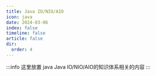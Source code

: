 ```yaml
---
title: Java IO/NIO/AIO
icon: java
date: 2024-03-06
index: false
timeline: false
article: false
dir:
  order: 4
---
```

:::info
这里放置 java Java IO/NIO/AIO的知识体系相关的内容
:::

<AutoCatalog />
